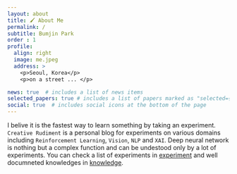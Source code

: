 ```yaml
---
layout: about
title: 🖌 About Me
permalink: /
subtitle: Bumjin Park
order : 1
profile:
  align: right
  image: me.jpeg
  address: >
    <p>Seoul, Korea</p>
    <p>on a street ... </p>

news: true  # includes a list of news items
selected_papers: true # includes a list of papers marked as "selected={true}"
social: true  # includes social icons at the bottom of the page
---
```


I belive it is the fastest way to learn something by taking an experiment. `Creative Rudiment` is a personal blog for experiments on various domains including `Reinforcement Learning`, `Vision`, `NLP` and `XAI`.
Deep neural network is nothing but a complex function and can be undestood only by a lot of experiments. 
You can check a list of experiments in [experiment](/blog/) and well documneted knowledges in [knowledge](/knowledge/). 

